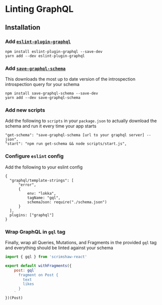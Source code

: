 # Linting GraphQL

## Installation
### Add [`eslint-plugin-graphql`](https://github.com/apollographql/eslint-plugin-graphql)

```
npm install eslint-plugin-graphql --save-dev
yarn add --dev eslint-plugin-graphql
```

### Add [`save-graphql-schema`](https://www.npmjs.com/package/save-graphql-schema)
This downloads the most up to date version of the introspection introspection query for your schema

```
npm install save-graphql-schema --save-dev
yarn add --dev save-graphql-schema
```

### Add new scripts

Add the following to `scripts` in your `package.json` to actually download the schema and run it every
time your app starts
```
"get-schema": "save-graphql-schema [url to your graphql server] --json",
"start": "npm run get-schema && node scripts/start.js",
```

### Configure `eslint` config
Add the following to your eslint config
```
{
  "graphql/template-strings": [
      "error",
      {
          env: "lokka",
          tagName: "gql",
          schemaJson: require("./schema.json")
      }
  ],
  plugins: ["graphql"]
}
```

### Wrap GraphQL in `gql` tag

Finally, wrap all Queries, Mutations, and Fragments in the provided `gql` tag and everything should be linted against your schema

```js
import { gql } from 'scrimshaw-react'

export default withFragments({
    post: gql`
      fragment on Post {
        text
        likes
      }
    `
})(Post)
```
